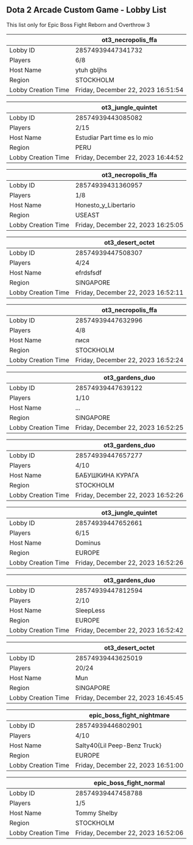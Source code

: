## Dota 2 Arcade Custom Game - Lobby List

This list only for Epic Boss Fight Reborn and Overthrow 3

|  | ot3_necropolis_ffa |
| ------ | ------ |
| Lobby ID | 28574939447341732 |
| Players | 6/8 |
| Host Name | ytuh gbljhs |
| Region | STOCKHOLM |
| Lobby Creation Time | Friday, December 22, 2023 16:51:54 |


|  | ot3_jungle_quintet |
| ------ | ------ |
| Lobby ID | 28574939443085082 |
| Players | 2/15 |
| Host Name | Estudiar Part time es lo mio |
| Region | PERU |
| Lobby Creation Time | Friday, December 22, 2023 16:44:52 |


|  | ot3_necropolis_ffa |
| ------ | ------ |
| Lobby ID | 28574939431360957 |
| Players | 1/8 |
| Host Name | Honesto_y_Libertario |
| Region | USEAST |
| Lobby Creation Time | Friday, December 22, 2023 16:25:05 |


|  | ot3_desert_octet |
| ------ | ------ |
| Lobby ID | 28574939447508307 |
| Players | 4/24 |
| Host Name | efrdsfsdf |
| Region | SINGAPORE |
| Lobby Creation Time | Friday, December 22, 2023 16:52:11 |


|  | ot3_necropolis_ffa |
| ------ | ------ |
| Lobby ID | 28574939447632996 |
| Players | 4/8 |
| Host Name | пися |
| Region | STOCKHOLM |
| Lobby Creation Time | Friday, December 22, 2023 16:52:24 |


|  | ot3_gardens_duo |
| ------ | ------ |
| Lobby ID | 28574939447639122 |
| Players | 1/10 |
| Host Name | ... |
| Region | SINGAPORE |
| Lobby Creation Time | Friday, December 22, 2023 16:52:25 |


|  | ot3_gardens_duo |
| ------ | ------ |
| Lobby ID | 28574939447657277 |
| Players | 4/10 |
| Host Name | БАБУШКИНА КУРАГА |
| Region | STOCKHOLM |
| Lobby Creation Time | Friday, December 22, 2023 16:52:26 |


|  | ot3_jungle_quintet |
| ------ | ------ |
| Lobby ID | 28574939447652661 |
| Players | 6/15 |
| Host Name | Dominus |
| Region | EUROPE |
| Lobby Creation Time | Friday, December 22, 2023 16:52:26 |


|  | ot3_gardens_duo |
| ------ | ------ |
| Lobby ID | 28574939447812594 |
| Players | 2/10 |
| Host Name | SleepLess |
| Region | EUROPE |
| Lobby Creation Time | Friday, December 22, 2023 16:52:42 |


|  | ot3_desert_octet |
| ------ | ------ |
| Lobby ID | 28574939443625019 |
| Players | 20/24 |
| Host Name | Mun |
| Region | SINGAPORE |
| Lobby Creation Time | Friday, December 22, 2023 16:45:45 |


|  | epic_boss_fight_nightmare |
| ------ | ------ |
| Lobby ID | 28574939446802901 |
| Players | 4/10 |
| Host Name | Salty40{Lil Peep-Benz Truck} |
| Region | EUROPE |
| Lobby Creation Time | Friday, December 22, 2023 16:51:00 |


|  | epic_boss_fight_normal |
| ------ | ------ |
| Lobby ID | 28574939447458788 |
| Players | 1/5 |
| Host Name | Tommy Shelby |
| Region | STOCKHOLM |
| Lobby Creation Time | Friday, December 22, 2023 16:52:06 |


